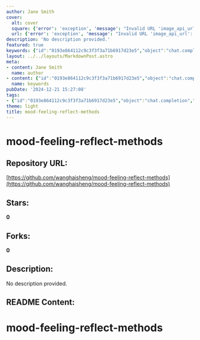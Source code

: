 ```yaml
---
author: Jane Smith
cover:
  alt: cover
  square: {'error': 'exception', 'message': "Invalid URL 'image_api_url': No scheme supplied. Perhaps you meant https://image_api_url?"}
  url: {'error': 'exception', 'message': "Invalid URL 'image_api_url': No scheme supplied. Perhaps you meant https://image_api_url?"}
description: 'No description provided.'
featured: true
keywords: {"id":"0193e864112c9c3f3f3a71b6917d23e5","object":"chat.completion","created":1734770692,"model":"Qwen/Qwen2.5-7B-Instruct","choices":[{"index":0,"message":{"role":"assistant","content":"Based on the provided text, the keywords and tags are:\n\nKeywords:\n- mood\n- feeling\n- reflect\n- methods\n\nTags:\n- mood-feeling-reflect-methods"},"finish_reason":"stop"}],"usage":{"prompt_tokens":59,"completion_tokens":36,"total_tokens":95},"system_fingerprint":""}
layout: ../../layouts/MarkdownPost.astro
meta:
- content: Jane Smith
  name: author
- content: {"id":"0193e864112c9c3f3f3a71b6917d23e5","object":"chat.completion","created":1734770692,"model":"Qwen/Qwen2.5-7B-Instruct","choices":[{"index":0,"message":{"role":"assistant","content":"Based on the provided text, the keywords and tags are:\n\nKeywords:\n- mood\n- feeling\n- reflect\n- methods\n\nTags:\n- mood-feeling-reflect-methods"},"finish_reason":"stop"}],"usage":{"prompt_tokens":59,"completion_tokens":36,"total_tokens":95},"system_fingerprint":""}
  name: keywords
pubDate: '2024-12-21 15:27:08'
tags:
- {"id":"0193e864112c9c3f3f3a71b6917d23e5","object":"chat.completion","created":1734770692,"model":"Qwen/Qwen2.5-7B-Instruct","choices":[{"index":0,"message":{"role":"assistant","content":"Based on the provided text, the keywords and tags are:\n\nKeywords:\n- mood\n- feeling\n- reflect\n- methods\n\nTags:\n- mood-feeling-reflect-methods"},"finish_reason":"stop"}],"usage":{"prompt_tokens":59,"completion_tokens":36,"total_tokens":95},"system_fingerprint":""}
theme: light
title: mood-feeling-reflect-methods
---
```


# mood-feeling-reflect-methods

## Repository URL: 
[https://github.com/wanghaisheng/mood-feeling-reflect-methods](https://github.com/wanghaisheng/mood-feeling-reflect-methods)

## Stars: 
**0**

## Forks: 
**0**

## Description: 
No description provided.

## README Content: 
# mood-feeling-reflect-methods
